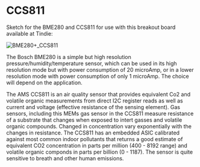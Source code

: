 # CCS811

Sketch for the BME280 and CCS811 for use with this breakout board available at Tindie:

![BME280+_CCS811](https://d3s5r33r268y59.cloudfront.net/44691/products/thumbs/2017-03-25T20:47:46.605Z-BME280_CCS811.jpg.2560x2560_q85.jpg)

 The Bosch BME280 is a simple but high resolution pressure/humidity/temperature sensor, which can be used in its high resolution
 mode but with power consumption of 20 microAmp, or in a lower resolution mode with power consumption of
 only 1 microAmp. The choice will depend on the application.

 The AMS CCS811 is an air quality sensor that provides equivalent Co2 and volatile organic measurements from direct
 I2C register reads as well as current and voltage (effective resistance of the sensing element). Gas sensors, including 
 this MEMs gas sensor in the CCS811 measure resistance of a substrate that changes when exposed to intert gasses and 
 volatile organic compounds. Changed in concentration vary exponentially with the changes in resistance. The CCS811
 has an embedded ASIC calibrated against most common indoor pollutants that returns a good estimate of
 equivalent CO2 concentration in parts per million (400 - 8192 range) and volatile organic componds in parts per billion (0 - 1187).
 The sensor is quite sensitive to breath and other human emissions.
